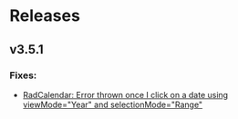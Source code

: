 # Releases

## v3.5.1

### Fixes:
 - [RadCalendar: Error thrown once I click on a date using viewMode="Year" and selectionMode="Range"](https://github.com/telerik/nativescript-ui-feedback/issues/494)
